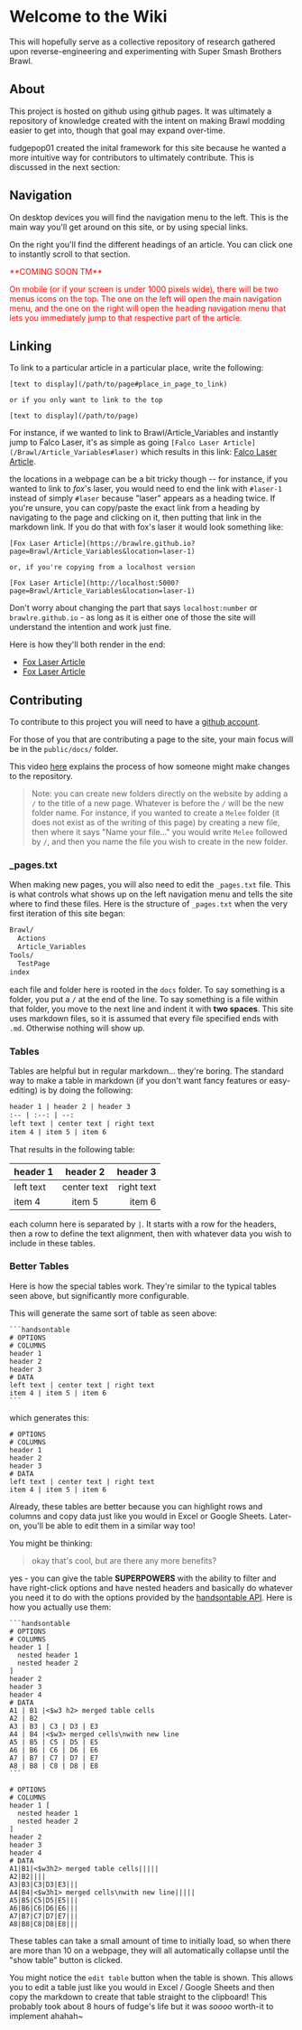 # Welcome to the Wiki

This will hopefully serve as a collective repository of research gathered
upon reverse-engineering and experimenting with Super Smash Brothers Brawl.

## About

This project is hosted on github using github pages. It was ultimately a repository
of knowledge created with the intent on making Brawl modding easier to get into, though
that goal may expand over-time.

fudgepop01 created the inital framework for this site because he wanted a more intuitive way for
contributors to ultimately contribute. This is discussed in the next section:

## Navigation

On desktop devices you will find the navigation menu to the left. This is the main way you'll
get around on this site, or by using special links.

On the right you'll find the different headings of an article. You can click one to instantly scroll
to that section.

<div style="color: red">
  **COMING SOON TM**

  On mobile (or if your screen is under 1000 pixels wide), there will be two menus icons on the top.
  The one on the left will open the main navigation menu, and the one on the right will open the heading
  navigation menu that lets you immediately jump to that respective part of the article.
</div>

## Linking

To link to a particular article in a particular place, write the following:

```
[text to display](/path/to/page#place_in_page_to_link)

or if you only want to link to the top

[text to display](/path/to/page)
```

For instance, if we wanted to link to Brawl/Article_Variables and instantly jump to Falco Laser,
it's as simple as going `[Falco Laser Article](/Brawl/Article_Variables#laser)` which results in
this link: [Falco Laser Article](/Brawl/Article_Variables#laser).

the locations in a webpage can be a bit tricky though -- for instance, if you wanted to link to
*fox*'s laser, you would need to end the link with `#laser-1` instead of simply `#laser` because
"laser" appears as a heading twice. If you're unsure, you can copy/paste the exact link from a
heading by navigating to the page and clicking on it, then putting that link in the markdown link.
If you do that with fox's laser it would look something like:

```
[Fox Laser Article](https://brawlre.github.io?page=Brawl/Article_Variables&location=laser-1)

or, if you're copying from a localhost version

[Fox Laser Article](http://localhost:5000?page=Brawl/Article_Variables&location=laser-1)
```

Don't worry about changing the part that says `localhost:number` or `brawlre.github.io` - as long
as it is either one of those the site will understand the intention and work just fine.

Here is how they'll both render in the end:

- [Fox Laser Article](https://brawlre.github.io?page=Brawl/Article_Variables&location=laser-1)
- [Fox Laser Article](http://localhost:5000?page=Brawl/Article_Variables&location=laser-1)

## Contributing

To contribute to this project you will need to have a [github account](https://github.com/login).

For those of you that are contributing a page to the site, your main focus will be in the `public/docs/`
folder.

This video [here](https://www.youtube.com/watch?v=yr6IzOGoMsQ) explains the process of how someone might
make changes to the repository.

> Note:
> you can create new folders directly on the website by adding a `/` to the title of a new page.
> Whatever is before the `/` will be the new folder name. For instance, if you wanted to create a
> `Melee` folder (it does not exist as of the writing of this page) by creating a new file, then
> where it says "Name your file..." you would write `Melee` followed by `/`, and then you name the file
> you wish to create in the new folder.

### _pages.txt

When making new pages, you will also need to edit the `_pages.txt` file. This is what controls what shows
up on the left navigation menu and tells the site where to find these files. Here is the structure of `_pages.txt`
when the very first iteration of this site began:

```txt
Brawl/
  Actions
  Article_Variables
Tools/
  TestPage
index
```

each file and folder here is rooted in the `docs` folder. To say something is a folder, you put a `/` at the end
of the line. To say something is a file within that folder, you move to the next line and indent it with
**two spaces**. This site uses markdown files, so it is assumed that every file specified ends with `.md`.
Otherwise nothing will show up.

### Tables

Tables are helpful but in regular markdown... they're boring. The standard way to make a table in
markdown (if you don't want fancy features or easy-editing) is by doing the following:

```md
header 1 | header 2 | header 3
:-- | :--: | --:
left text | center text | right text
item 4 | item 5 | item 6
```

That results in the following table:

header 1 | header 2 | header 3
:-- | :--: | --:
left text | center text | right text
item 4 | item 5 | item 6

each column here is separated by `|`. It starts with a row for the headers, then a row to define the
text alignment, then with whatever data you wish to include in these tables.

### Better Tables

Here is how the special tables work. They're similar to the typical tables seen above, but
significantly more configurable.

This will generate the same sort of table as seen above:

<pre><code>```handsontable
# OPTIONS
# COLUMNS
header 1
header 2
header 3
# DATA
left text | center text | right text
item 4 | item 5 | item 6
```
</code></pre>

which generates this:

```handsontable
# OPTIONS
# COLUMNS
header 1
header 2
header 3
# DATA
left text | center text | right text
item 4 | item 5 | item 6
```

Already, these tables are better because you can highlight rows and columns and copy data just like you
would in Excel or Google Sheets. Later-on, you'll be able to edit them in a similar way too!

You might be thinking:

> okay that's cool, but are there any more benefits?

yes - you can give the table **SUPERPOWERS** with the ability to filter and have right-click options
and have nested headers and basically do whatever you need it to do with the options provided by
the [handsontable API](https://handsontable.com/docs/8.1.0/demo-scrolling.html). Here is how you actually
use them:

<pre><code>```handsontable
# OPTIONS
# COLUMNS
header 1 [
  nested header 1
  nested header 2
]
header 2
header 3
header 4
# DATA
A1 | B1 |<$w3 h2> merged table cells
A2 | B2
A3 | B3 | C3 | D3 | E3
A4 | B4 |<$w3> merged cells\nwith new line
A5 | B5 | C5 | D5 | E5
A6 | B6 | C6 | D6 | E6
A7 | B7 | C7 | D7 | E7
A8 | B8 | C8 | D8 | E8
```
</code></pre>

```handsontable
# OPTIONS
# COLUMNS
header 1 [
  nested header 1
  nested header 2
]
header 2
header 3
header 4
# DATA
A1|B1|<$w3h2> merged table cells|||||
A2|B2||||
A3|B3|C3|D3|E3|||
A4|B4|<$w3h1> merged cells\nwith new line|||||
A5|B5|C5|D5|E5|||
A6|B6|C6|D6|E6|||
A7|B7|C7|D7|E7|||
A8|B8|C8|D8|E8|||
```

These tables can take a small amount of time to initially load, so when there are more
than 10 on a webpage, they will all automatically collapse until the "show table" button
is clicked.

You might notice the `edit table` button when the table is shown. This allows you to edit a table
just like you would in Excel / Google Sheets and then copy the markdown to create that table
straight to the clipboard! This probably took about 8 hours of fudge's life but it was *soooo*
worth-it to implement ahahah~